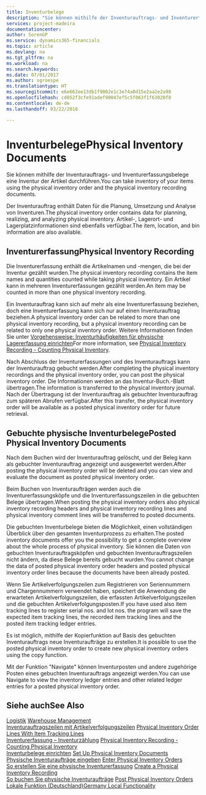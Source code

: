```yaml
---
title: Inventurbelege
description: "Sie können mithilfe der Inventurauftrags- und Inventurerfassungsbelege eine Inventur der Artikel durchführen."
services: project-madeira
documentationcenter: 
author: SorenGP
ms.service: dynamics365-financials
ms.topic: article
ms.devlang: na
ms.tgt_pltfrm: na
ms.workload: na
ms.search.keywords: 
ms.date: 07/01/2017
ms.author: sgroespe
ms.translationtype: HT
ms.sourcegitcommit: e6e662ee13db1f9002e1c3e74a0d15e2aa2e2a98
ms.openlocfilehash: cd052f3cfe91adef90047ef5c5f063f1f63020f8
ms.contentlocale: de-de
ms.lasthandoff: 03/22/2018

---
```

# <a name="physical-inventory-documents"></a><span data-ttu-id="86703-103">Inventurbelege</span><span class="sxs-lookup"><span data-stu-id="86703-103">Physical Inventory Documents</span></span>
<span data-ttu-id="86703-104">Sie können mithilfe der Inventurauftrags- und Inventurerfassungsbelege eine Inventur der Artikel durchführen.</span><span class="sxs-lookup"><span data-stu-id="86703-104">You can take inventory of your items using the physical inventory order and the physical inventory recording documents.</span></span>  

<span data-ttu-id="86703-105">Der Inventurauftrag enthält Daten für die Planung, Umsetzung und Analyse von Inventuren.</span><span class="sxs-lookup"><span data-stu-id="86703-105">The physical inventory order contains data for planning, realizing, and analyzing physical inventory.</span></span> <span data-ttu-id="86703-106">Artikel-, Lagerort- und Lagerplatzinformationen sind ebenfalls verfügbar.</span><span class="sxs-lookup"><span data-stu-id="86703-106">The item, location, and bin information are also available.</span></span>  

## <a name="physical-inventory-recording"></a><span data-ttu-id="86703-107">Inventurerfassung</span><span class="sxs-lookup"><span data-stu-id="86703-107">Physical Inventory Recording</span></span>  
<span data-ttu-id="86703-108">Die Inventurerfassung enthält die Artikelnamen und -mengen, die bei der Inventur gezählt wurden.</span><span class="sxs-lookup"><span data-stu-id="86703-108">The physical inventory recording contains the item names and quantities counted while taking physical inventory.</span></span> <span data-ttu-id="86703-109">Ein Artikel kann in mehreren Inventurerfassungen gezählt werden.</span><span class="sxs-lookup"><span data-stu-id="86703-109">An item may be counted in more than one physical inventory recording.</span></span>  

<span data-ttu-id="86703-110">Ein Inventurauftrag kann sich auf mehr als eine Inventurerfassung beziehen, doch eine Inventurerfassung kann sich nur auf einen Inventurauftrag beziehen.</span><span class="sxs-lookup"><span data-stu-id="86703-110">A physical inventory order can be related to more than one physical inventory recording, but a physical inventory recording can be related to only one physical inventory order.</span></span> <span data-ttu-id="86703-111">Weitere Informationen finden Sie unter [Vorgehensweise: Inventurhäufigkeiten für physische Lagererfassung einrichten](physical-inventory-recording-counting-physical-inventory.md)</span><span class="sxs-lookup"><span data-stu-id="86703-111">For more information, see [Physical Inventory Recording - Counting Physical Inventory](physical-inventory-recording-counting-physical-inventory.md).</span></span>  

<span data-ttu-id="86703-112">Nach Abschluss der Inventurerfassungen und des Inventurauftrags kann der Inventurauftrag gebucht werden.</span><span class="sxs-lookup"><span data-stu-id="86703-112">After completing the physical inventory recordings and the physical inventory order, you can post the physical inventory order.</span></span> <span data-ttu-id="86703-113">Die Informationen werden an das Inventur-Buch.-Blatt übertragen.</span><span class="sxs-lookup"><span data-stu-id="86703-113">The information is transferred to the physical inventory journal.</span></span> <span data-ttu-id="86703-114">Nach der Übertragung ist der Inventurauftrag als gebuchter Inventurauftrag zum späteren Abrufen verfügbar.</span><span class="sxs-lookup"><span data-stu-id="86703-114">After this transfer, the physical inventory order will be available as a posted physical inventory order for future retrieval.</span></span>  

## <a name="posted-physical-inventory-documents"></a><span data-ttu-id="86703-115">Gebuchte physische Inventurbelege</span><span class="sxs-lookup"><span data-stu-id="86703-115">Posted Physical Inventory Documents</span></span>  
<span data-ttu-id="86703-116">Nach dem Buchen wird der Inventurauftrag gelöscht, und der Beleg kann als gebuchter Inventurauftrag angezeigt und ausgewertet werden.</span><span class="sxs-lookup"><span data-stu-id="86703-116">After posting the physical inventory order will be deleted and you can view and evaluate the document as posted physical inventory order.</span></span>  

<span data-ttu-id="86703-117">Beim Buchen von Inventuraufträgen werden auch die Inventurerfassungsköpfe und die Inventurerfassungszeilen in die gebuchten Belege übertragen.</span><span class="sxs-lookup"><span data-stu-id="86703-117">When posting the physical inventory orders also physical inventory recording headers and physical inventory recording lines and physical inventory comment lines will be transferred to posted documents.</span></span>  

<span data-ttu-id="86703-118">Die gebuchten Inventurbelege bieten die Möglichkeit, einen vollständigen Überblick über den gesamten Inventurprozess zu erhalten.</span><span class="sxs-lookup"><span data-stu-id="86703-118">The posted inventory documents offer you the possibility to get a complete overview about the whole process of physical inventory.</span></span> <span data-ttu-id="86703-119">Sie können die Daten von gebuchten Inventurauftragsköpfen und gebuchten Inventurauftragszeilen nicht ändern, da diese Belege bereits gebucht wurden.</span><span class="sxs-lookup"><span data-stu-id="86703-119">You cannot change the data of posted physical inventory order headers and posted physical inventory order lines because the documents have been already posted.</span></span>  

<span data-ttu-id="86703-120">Wenn Sie Artikelverfolgungszeilen zum Registrieren von Seriennummern und Chargennummern verwendet haben, speichert die Anwendung die erwarteten Artikelverfolgungszeilen, die erfassten Artikelverfolgungszeilen und die gebuchten Artikelverfolgungsposten.</span><span class="sxs-lookup"><span data-stu-id="86703-120">If you have used also item tracking lines to register serial nos. and lot nos. the program will save the expected item tracking lines, the recorded item tracking lines and the posted item tracking ledger entries.</span></span>  

<span data-ttu-id="86703-121">Es ist möglich, mithilfe der Kopierfunktion auf Basis des gebuchten Inventurauftrags neue Inventuraufträge zu erstellen.</span><span class="sxs-lookup"><span data-stu-id="86703-121">It is possible to use the posted physical inventory order to create new physical inventory orders using the copy function.</span></span>  

<span data-ttu-id="86703-122">Mit der Funktion "Navigate" können Inventurposten und andere zugehörige Posten eines gebuchten Inventurauftrags angezeigt werden.</span><span class="sxs-lookup"><span data-stu-id="86703-122">You can use Navigate to view the inventory ledger entries and other related ledger entries for a posted physical inventory order.</span></span>  

## <a name="see-also"></a><span data-ttu-id="86703-123">Siehe auch</span><span class="sxs-lookup"><span data-stu-id="86703-123">See Also</span></span>  
 <span data-ttu-id="86703-124">[Logistik](../../warehouse-manage-warehouse.md) </span><span class="sxs-lookup"><span data-stu-id="86703-124">[Warehouse Management](../../warehouse-manage-warehouse.md) </span></span>  
 <span data-ttu-id="86703-125">[Inventurauftragszeilen mit Artikelverfolgungszeilen](physical-inventory-order-lines-with-item-tracking-lines.md) </span><span class="sxs-lookup"><span data-stu-id="86703-125">[Physical Inventory Order Lines With Item Tracking Lines](physical-inventory-order-lines-with-item-tracking-lines.md) </span></span>  
 <span data-ttu-id="86703-126">[Inventurerfassung – Inventurzählung](physical-inventory-recording-counting-physical-inventory.md) </span><span class="sxs-lookup"><span data-stu-id="86703-126">[Physical Inventory Recording - Counting Physical Inventory](physical-inventory-recording-counting-physical-inventory.md) </span></span>  
 <span data-ttu-id="86703-127">[Inventurbelege einrichten](how-to-set-up-physical-inventory-documents.md) </span><span class="sxs-lookup"><span data-stu-id="86703-127">[Set Up Physical Inventory Documents](how-to-set-up-physical-inventory-documents.md) </span></span>  
 <span data-ttu-id="86703-128">[Physische Inventuraufträge eingeben](how-to-enter-physical-inventory-orders.md) </span><span class="sxs-lookup"><span data-stu-id="86703-128">[Enter Physical Inventory Orders](how-to-enter-physical-inventory-orders.md) </span></span>  
 <span data-ttu-id="86703-129">[So erstellen Sie eine physische Inventurerfassung](how-to-create-a-physical-inventory-recording.md) </span><span class="sxs-lookup"><span data-stu-id="86703-129">[Create a Physical Inventory Recording](how-to-create-a-physical-inventory-recording.md) </span></span>  
 <span data-ttu-id="86703-130">[So buchen Sie physische Inventuraufträge](how-to-post-physical-inventory-orders.md) </span><span class="sxs-lookup"><span data-stu-id="86703-130">[Post Physical Inventory Orders](how-to-post-physical-inventory-orders.md) </span></span>  
 [<span data-ttu-id="86703-131">Lokale Funktion (Deutschland)</span><span class="sxs-lookup"><span data-stu-id="86703-131">Germany Local Functionality</span></span>](germany-local-functionality.md)

